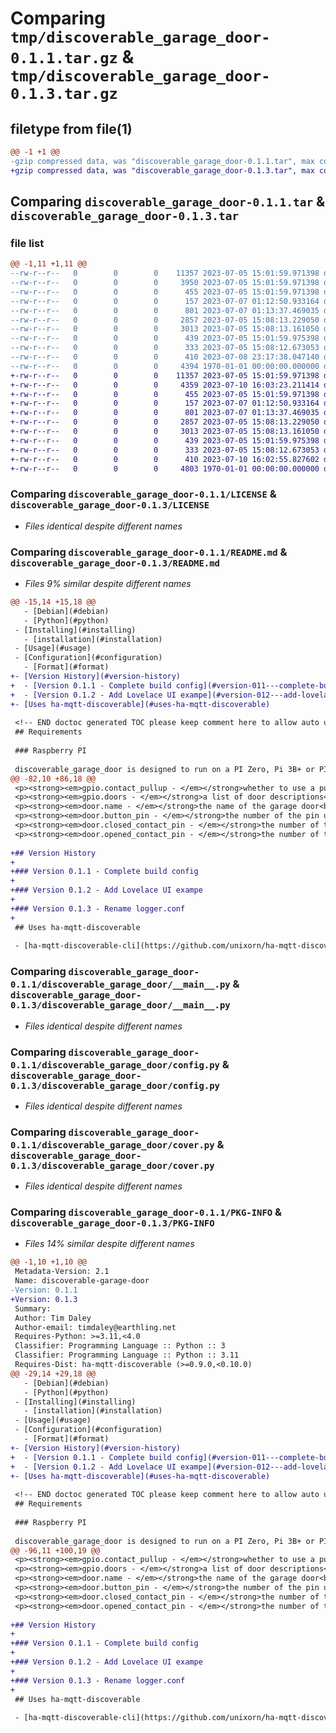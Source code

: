 # Comparing `tmp/discoverable_garage_door-0.1.1.tar.gz` & `tmp/discoverable_garage_door-0.1.3.tar.gz`

## filetype from file(1)

```diff
@@ -1 +1 @@
-gzip compressed data, was "discoverable_garage_door-0.1.1.tar", max compression
+gzip compressed data, was "discoverable_garage_door-0.1.3.tar", max compression
```

## Comparing `discoverable_garage_door-0.1.1.tar` & `discoverable_garage_door-0.1.3.tar`

### file list

```diff
@@ -1,11 +1,11 @@
--rw-r--r--   0        0        0    11357 2023-07-05 15:01:59.971398 discoverable_garage_door-0.1.1/LICENSE
--rw-r--r--   0        0        0     3950 2023-07-05 15:01:59.971398 discoverable_garage_door-0.1.1/README.md
--rw-r--r--   0        0        0      455 2023-07-05 15:01:59.971398 discoverable_garage_door-0.1.1/discoverable_garage_door/.config.yaml
--rw-r--r--   0        0        0      157 2023-07-07 01:12:50.933164 discoverable_garage_door-0.1.1/discoverable_garage_door/__init__.py
--rw-r--r--   0        0        0      801 2023-07-07 01:13:37.469035 discoverable_garage_door-0.1.1/discoverable_garage_door/__main__.py
--rw-r--r--   0        0        0     2857 2023-07-05 15:08:13.229050 discoverable_garage_door-0.1.1/discoverable_garage_door/config.py
--rw-r--r--   0        0        0     3013 2023-07-05 15:08:13.161050 discoverable_garage_door-0.1.1/discoverable_garage_door/cover.py
--rw-r--r--   0        0        0      439 2023-07-05 15:01:59.975398 discoverable_garage_door-0.1.1/discoverable_garage_door/logger.conf
--rw-r--r--   0        0        0      333 2023-07-05 15:08:12.673053 discoverable_garage_door-0.1.1/discoverable_garage_door/util.py
--rw-r--r--   0        0        0      410 2023-07-08 23:17:38.047140 discoverable_garage_door-0.1.1/pyproject.toml
--rw-r--r--   0        0        0     4394 1970-01-01 00:00:00.000000 discoverable_garage_door-0.1.1/PKG-INFO
+-rw-r--r--   0        0        0    11357 2023-07-05 15:01:59.971398 discoverable_garage_door-0.1.3/LICENSE
+-rw-r--r--   0        0        0     4359 2023-07-10 16:03:23.211414 discoverable_garage_door-0.1.3/README.md
+-rw-r--r--   0        0        0      455 2023-07-05 15:01:59.971398 discoverable_garage_door-0.1.3/discoverable_garage_door/.config.yaml
+-rw-r--r--   0        0        0      157 2023-07-07 01:12:50.933164 discoverable_garage_door-0.1.3/discoverable_garage_door/__init__.py
+-rw-r--r--   0        0        0      801 2023-07-07 01:13:37.469035 discoverable_garage_door-0.1.3/discoverable_garage_door/__main__.py
+-rw-r--r--   0        0        0     2857 2023-07-05 15:08:13.229050 discoverable_garage_door-0.1.3/discoverable_garage_door/config.py
+-rw-r--r--   0        0        0     3013 2023-07-05 15:08:13.161050 discoverable_garage_door-0.1.3/discoverable_garage_door/cover.py
+-rw-r--r--   0        0        0      439 2023-07-05 15:01:59.975398 discoverable_garage_door-0.1.3/discoverable_garage_door/logging.conf
+-rw-r--r--   0        0        0      333 2023-07-05 15:08:12.673053 discoverable_garage_door-0.1.3/discoverable_garage_door/util.py
+-rw-r--r--   0        0        0      410 2023-07-10 16:02:55.827602 discoverable_garage_door-0.1.3/pyproject.toml
+-rw-r--r--   0        0        0     4803 1970-01-01 00:00:00.000000 discoverable_garage_door-0.1.3/PKG-INFO
```

### Comparing `discoverable_garage_door-0.1.1/LICENSE` & `discoverable_garage_door-0.1.3/LICENSE`

 * *Files identical despite different names*

### Comparing `discoverable_garage_door-0.1.1/README.md` & `discoverable_garage_door-0.1.3/README.md`

 * *Files 9% similar despite different names*

```diff
@@ -15,14 +15,18 @@
   - [Debian](#debian)
   - [Python](#python)
 - [Installing](#installing)
   - [installation](#installation)
 - [Usage](#usage)
 - [Configuration](#configuration)
   - [Format](#format)
+- [Version History](#version-history)
+  - [Version 0.1.1 - Complete build config](#version-011---complete-build-config)
+  - [Version 0.1.2 - Add Lovelace UI exampe](#version-012---add-lovelace-ui-exampe)
+- [Uses ha-mqtt-discoverable](#uses-ha-mqtt-discoverable)
 
 <!-- END doctoc generated TOC please keep comment here to allow auto update -->
 ## Requirements
 
 ### Raspberry PI
 
 discoverable_garage_door is designed to run on a PI Zero, Pi 3B+ or PI 4B it may run on other models.
@@ -82,10 +86,18 @@
 <p><strong><em>gpio.contact_pullup - </em></strong>whether to use a pullup for the GPIO inputs(true) or whether a pullup will be externally used (false)<br></p>
 <p><strong><em>gpio.doors - </em></strong>a list of door descriptions<br></p>
 <p><strong><em>door.name - </em></strong>the name of the garage door<br></p>
 <p><strong><em>door.button_pin - </em></strong>the number of the pin used for the button (GPIO numbering)<br></p>
 <p><strong><em>door.closed_contact_pin - </em></strong>the number of the pin used for the closed contact (GPIO numbering)<br></p>
 <p><strong><em>door.opened_contact_pin - </em></strong>the number of the pin used for the opened contact (GPIO numbering)<br></p>
 
+## Version History
+
+### Version 0.1.1 - Complete build config
+
+### Version 0.1.2 - Add Lovelace UI exampe
+
+### Version 0.1.3 - Rename logger.conf
+
 ## Uses ha-mqtt-discoverable
 
 - [ha-mqtt-discoverable-cli](https://github.com/unixorn/ha-mqtt-discoverable-cli)
```

### Comparing `discoverable_garage_door-0.1.1/discoverable_garage_door/__main__.py` & `discoverable_garage_door-0.1.3/discoverable_garage_door/__main__.py`

 * *Files identical despite different names*

### Comparing `discoverable_garage_door-0.1.1/discoverable_garage_door/config.py` & `discoverable_garage_door-0.1.3/discoverable_garage_door/config.py`

 * *Files identical despite different names*

### Comparing `discoverable_garage_door-0.1.1/discoverable_garage_door/cover.py` & `discoverable_garage_door-0.1.3/discoverable_garage_door/cover.py`

 * *Files identical despite different names*

### Comparing `discoverable_garage_door-0.1.1/PKG-INFO` & `discoverable_garage_door-0.1.3/PKG-INFO`

 * *Files 14% similar despite different names*

```diff
@@ -1,10 +1,10 @@
 Metadata-Version: 2.1
 Name: discoverable-garage-door
-Version: 0.1.1
+Version: 0.1.3
 Summary: 
 Author: Tim Daley
 Author-email: timdaley@earthling.net
 Requires-Python: >=3.11,<4.0
 Classifier: Programming Language :: Python :: 3
 Classifier: Programming Language :: Python :: 3.11
 Requires-Dist: ha-mqtt-discoverable (>=0.9.0,<0.10.0)
@@ -29,14 +29,18 @@
   - [Debian](#debian)
   - [Python](#python)
 - [Installing](#installing)
   - [installation](#installation)
 - [Usage](#usage)
 - [Configuration](#configuration)
   - [Format](#format)
+- [Version History](#version-history)
+  - [Version 0.1.1 - Complete build config](#version-011---complete-build-config)
+  - [Version 0.1.2 - Add Lovelace UI exampe](#version-012---add-lovelace-ui-exampe)
+- [Uses ha-mqtt-discoverable](#uses-ha-mqtt-discoverable)
 
 <!-- END doctoc generated TOC please keep comment here to allow auto update -->
 ## Requirements
 
 ### Raspberry PI
 
 discoverable_garage_door is designed to run on a PI Zero, Pi 3B+ or PI 4B it may run on other models.
@@ -96,11 +100,19 @@
 <p><strong><em>gpio.contact_pullup - </em></strong>whether to use a pullup for the GPIO inputs(true) or whether a pullup will be externally used (false)<br></p>
 <p><strong><em>gpio.doors - </em></strong>a list of door descriptions<br></p>
 <p><strong><em>door.name - </em></strong>the name of the garage door<br></p>
 <p><strong><em>door.button_pin - </em></strong>the number of the pin used for the button (GPIO numbering)<br></p>
 <p><strong><em>door.closed_contact_pin - </em></strong>the number of the pin used for the closed contact (GPIO numbering)<br></p>
 <p><strong><em>door.opened_contact_pin - </em></strong>the number of the pin used for the opened contact (GPIO numbering)<br></p>
 
+## Version History
+
+### Version 0.1.1 - Complete build config
+
+### Version 0.1.2 - Add Lovelace UI exampe
+
+### Version 0.1.3 - Rename logger.conf
+
 ## Uses ha-mqtt-discoverable
 
 - [ha-mqtt-discoverable-cli](https://github.com/unixorn/ha-mqtt-discoverable-cli)
```

